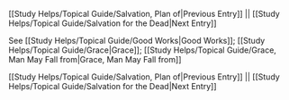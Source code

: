 [[Study Helps/Topical Guide/Salvation, Plan of|Previous Entry]]  ||  [[Study Helps/Topical Guide/Salvation for the Dead|Next Entry]]

 See [[Study Helps/Topical Guide/Good Works|Good Works]]; [[Study Helps/Topical Guide/Grace|Grace]]; [[Study Helps/Topical Guide/Grace, Man May Fall from|Grace, Man May Fall from]]

[[Study Helps/Topical Guide/Salvation, Plan of|Previous Entry]]  ||  [[Study Helps/Topical Guide/Salvation for the Dead|Next Entry]]